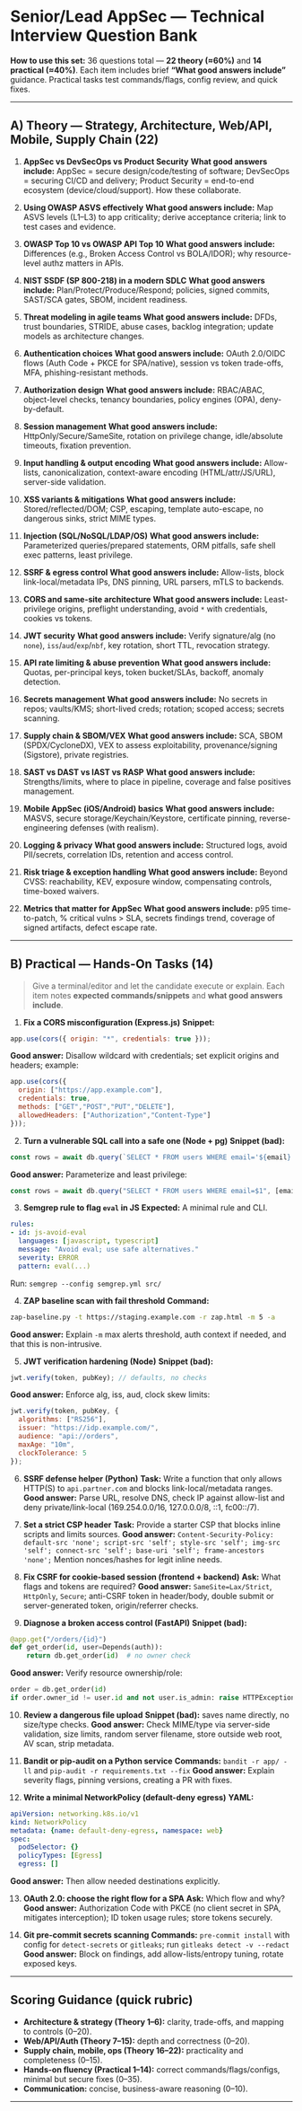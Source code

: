
# Senior/Lead AppSec — Technical Interview Question Bank 

**How to use this set:** 36 questions total — **22 theory (≈60%)** and **14 practical (≈40%)**. Each item includes brief **“What good answers include”** guidance. Practical tasks test commands/flags, config review, and quick fixes.

---

## A) Theory — Strategy, Architecture, Web/API, Mobile, Supply Chain (22)

1. **AppSec vs DevSecOps vs Product Security**
   **What good answers include:** AppSec = secure design/code/testing of software; DevSecOps = securing CI/CD and delivery; Product Security = end-to-end ecosystem (device/cloud/support). How these collaborate.

2. **Using OWASP ASVS effectively**
   **What good answers include:** Map ASVS levels (L1–L3) to app criticality; derive acceptance criteria; link to test cases and evidence.

3. **OWASP Top 10 vs OWASP API Top 10**
   **What good answers include:** Differences (e.g., Broken Access Control vs BOLA/IDOR); why resource-level authz matters in APIs.

4. **NIST SSDF (SP 800-218) in a modern SDLC**
   **What good answers include:** Plan/Protect/Produce/Respond; policies, signed commits, SAST/SCA gates, SBOM, incident readiness.

5. **Threat modeling in agile teams**
   **What good answers include:** DFDs, trust boundaries, STRIDE, abuse cases, backlog integration; update models as architecture changes.

6. **Authentication choices**
   **What good answers include:** OAuth 2.0/OIDC flows (Auth Code + PKCE for SPA/native), session vs token trade-offs, MFA, phishing-resistant methods.

7. **Authorization design**
   **What good answers include:** RBAC/ABAC, object-level checks, tenancy boundaries, policy engines (OPA), deny-by-default.

8. **Session management**
   **What good answers include:** HttpOnly/Secure/SameSite, rotation on privilege change, idle/absolute timeouts, fixation prevention.

9. **Input handling & output encoding**
   **What good answers include:** Allow-lists, canonicalization, context-aware encoding (HTML/attr/JS/URL), server-side validation.

10. **XSS variants & mitigations**
    **What good answers include:** Stored/reflected/DOM; CSP, escaping, template auto-escape, no dangerous sinks, strict MIME types.

11. **Injection (SQL/NoSQL/LDAP/OS)**
    **What good answers include:** Parameterized queries/prepared statements, ORM pitfalls, safe shell exec patterns, least privilege.

12. **SSRF & egress control**
    **What good answers include:** Allow-lists, block link-local/metadata IPs, DNS pinning, URL parsers, mTLS to backends.

13. **CORS and same-site architecture**
    **What good answers include:** Least-privilege origins, preflight understanding, avoid `*` with credentials, cookies vs tokens.

14. **JWT security**
    **What good answers include:** Verify signature/alg (no `none`), `iss`/`aud`/`exp`/`nbf`, key rotation, short TTL, revocation strategy.

15. **API rate limiting & abuse prevention**
    **What good answers include:** Quotas, per-principal keys, token bucket/SLAs, backoff, anomaly detection.

16. **Secrets management**
    **What good answers include:** No secrets in repos; vaults/KMS; short-lived creds; rotation; scoped access; secrets scanning.

17. **Supply chain & SBOM/VEX**
    **What good answers include:** SCA, SBOM (SPDX/CycloneDX), VEX to assess exploitability, provenance/signing (Sigstore), private registries.

18. **SAST vs DAST vs IAST vs RASP**
    **What good answers include:** Strengths/limits, where to place in pipeline, coverage and false positives management.

19. **Mobile AppSec (iOS/Android) basics**
    **What good answers include:** MASVS, secure storage/Keychain/Keystore, certificate pinning, reverse-engineering defenses (with realism).

20. **Logging & privacy**
    **What good answers include:** Structured logs, avoid PII/secrets, correlation IDs, retention and access control.

21. **Risk triage & exception handling**
    **What good answers include:** Beyond CVSS: reachability, KEV, exposure window, compensating controls, time-boxed waivers.

22. **Metrics that matter for AppSec**
    **What good answers include:** p95 time-to-patch, % critical vulns > SLA, secrets findings trend, coverage of signed artifacts, defect escape rate.

---

## B) Practical — Hands-On Tasks (14)

> Give a terminal/editor and let the candidate execute or explain. Each item notes **expected commands/snippets** and **what good answers include**.

1. **Fix a CORS misconfiguration (Express.js)**
   **Snippet:**

```js
app.use(cors({ origin: "*", credentials: true }));
```

**Good answer:** Disallow wildcard with credentials; set explicit origins and headers; example:

```js
app.use(cors({
  origin: ["https://app.example.com"],
  credentials: true,
  methods: ["GET","POST","PUT","DELETE"],
  allowedHeaders: ["Authorization","Content-Type"]
}));
```

2. **Turn a vulnerable SQL call into a safe one (Node + pg)**
   **Snippet (bad):**

```js
const rows = await db.query(`SELECT * FROM users WHERE email='${email}'`);
```

**Good answer:** Parameterize and least privilege:

```js
const rows = await db.query("SELECT * FROM users WHERE email=$1", [email]);
```

3. **Semgrep rule to flag `eval` in JS**
   **Expected:** A minimal rule and CLI.

```yaml
rules:
- id: js-avoid-eval
  languages: [javascript, typescript]
  message: "Avoid eval; use safe alternatives."
  severity: ERROR
  pattern: eval(...)
```

Run: `semgrep --config semgrep.yml src/`

4. **ZAP baseline scan with fail threshold**
   **Command:**

```bash
zap-baseline.py -t https://staging.example.com -r zap.html -m 5 -a
```

**Good answer:** Explain `-m` max alerts threshold, auth context if needed, and that this is non-intrusive.

5. **JWT verification hardening (Node)**
   **Snippet (bad):**

```js
jwt.verify(token, pubKey); // defaults, no checks
```

**Good answer:** Enforce alg, iss, aud, clock skew limits:

```js
jwt.verify(token, pubKey, {
  algorithms: ["RS256"],
  issuer: "https://idp.example.com/",
  audience: "api://orders",
  maxAge: "10m",
  clockTolerance: 5
});
```

6. **SSRF defense helper (Python)**
   **Task:** Write a function that only allows HTTP(S) to `api.partner.com` and blocks link-local/metadata ranges.
   **Good answer:** Parse URL, resolve DNS, check IP against allow-list and deny private/link-local (169.254.0.0/16, 127.0.0.0/8, ::1, fc00::/7).

7. **Set a strict CSP header**
   **Task:** Provide a starter CSP that blocks inline scripts and limits sources.
   **Good answer:**
   `Content-Security-Policy: default-src 'none'; script-src 'self'; style-src 'self'; img-src 'self'; connect-src 'self'; base-uri 'self'; frame-ancestors 'none';`
   Mention nonces/hashes for legit inline needs.

8. **Fix CSRF for cookie-based session (frontend + backend)**
   **Ask:** What flags and tokens are required?
   **Good answer:** `SameSite=Lax/Strict`, `HttpOnly`, `Secure`; anti-CSRF token in header/body, double submit or server-generated token, origin/referrer checks.

9. **Diagnose a broken access control (FastAPI)**
   **Snippet (bad):**

```py
@app.get("/orders/{id}")
def get_order(id, user=Depends(auth)):
    return db.get_order(id)  # no owner check
```

**Good answer:** Verify resource ownership/role:

```py
order = db.get_order(id)
if order.owner_id != user.id and not user.is_admin: raise HTTPException(403)
```

10. **Review a dangerous file upload**
    **Snippet (bad):** saves name directly, no size/type checks.
    **Good answer:** Check MIME/type via server-side validation, size limits, random server filename, store outside web root, AV scan, strip metadata.

11. **Bandit or pip-audit on a Python service**
    **Commands:**
    `bandit -r app/ -ll` and `pip-audit -r requirements.txt --fix`
    **Good answer:** Explain severity flags, pinning versions, creating a PR with fixes.

12. **Write a minimal NetworkPolicy (default-deny egress)**
    **YAML:**

```yaml
apiVersion: networking.k8s.io/v1
kind: NetworkPolicy
metadata: {name: default-deny-egress, namespace: web}
spec:
  podSelector: {}
  policyTypes: [Egress]
  egress: []
```

**Good answer:** Then allow needed destinations explicitly.

13. **OAuth 2.0: choose the right flow for a SPA**
    **Ask:** Which flow and why?
    **Good answer:** Authorization Code with PKCE (no client secret in SPA, mitigates interception); ID token usage rules; store tokens securely.

14. **Git pre-commit secrets scanning**
    **Commands:**
    `pre-commit install` with config for `detect-secrets` or `gitleaks`; run `gitleaks detect -v --redact`
    **Good answer:** Block on findings, add allow-lists/entropy tuning, rotate exposed keys.

---

## Scoring Guidance (quick rubric)

* **Architecture & strategy (Theory 1–6):** clarity, trade-offs, and mapping to controls (0–20).
* **Web/API/Auth (Theory 7–15):** depth and correctness (0–20).
* **Supply chain, mobile, ops (Theory 16–22):** practicality and completeness (0–15).
* **Hands-on fluency (Practical 1–14):** correct commands/flags/configs, minimal but secure fixes (0–35).
* **Communication:** concise, business-aware reasoning (0–10).

---
